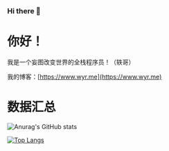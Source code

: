 ### Hi there 👋
# 你好！

我是一个妄图改变世界的全栈程序员！（轶哥）

我的博客：[https://www.wyr.me](https://www.wyr.me)

# 数据汇总

![Anurag's GitHub stats](https://github-readme-stats.vercel.app/api?username=yi-ge&theme=dark&show_icons=true&locale=cn&hide_title=true&count_private=true&include_all_commits=true&cache_seconds=7200)


[![Top Langs](https://github-readme-stats.vercel.app/api/top-langs/?username=yi-ge&layout=compact&locale=cn&theme=dark&langs_count=8&hide=javascript,html,css,cmake,C%23,shell,tsql&cache_seconds=7200)](https://github.com/yi-ge)

